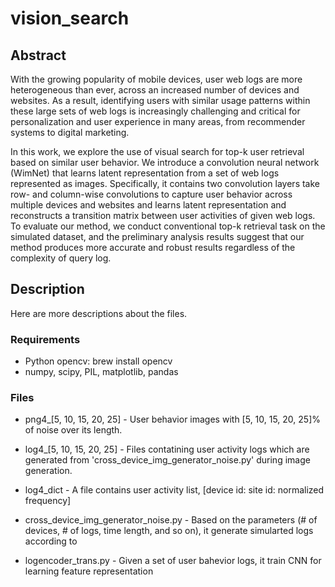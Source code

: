 # vision_search

## Abstract
With the growing popularity of mobile devices, user web logs are more heterogeneous than ever, across an increased number of devices and websites. As a result, identifying users with similar usage patterns within these large sets of web logs is increasingly challenging and critical for personalization and user experience in many areas, from recommender systems to digital marketing.

In this work, we explore the use of visual search for top-k user retrieval based on similar user behavior. We introduce a convolution neural network (WimNet) that learns latent representation from a set of web logs represented as images. Specifically, it contains two convolution layers take row- and column-wise convolutions to capture user behavior across multiple devices and websites and learns latent representation and reconstructs a transition matrix between user activities of given web logs. To evaluate our method, we conduct conventional top-k retrieval task on the simulated dataset, and the preliminary analysis results suggest that our method produces more accurate and robust results regardless of the complexity of query log. 

## Description
Here are more descriptions about the files.

### Requirements
- Python opencv: brew install opencv
- numpy, scipy, PIL, matplotlib, pandas

### Files

-  png4_[5, 10, 15, 20, 25] - User behavior images with [5, 10, 15, 20, 25]% of noise over its length.

- log4_[5, 10, 15, 20, 25] - Files contatining user activity logs which are generated from 'cross_device_img_generator_noise.py' during image generation.

- log4_dict - A file contains user activity list, [device id: site id: normalized frequency]

- cross_device_img_generator_noise.py - Based on the parameters (# of devices, # of logs, time length, and so on), it generate simularted logs according to

- logencoder_trans.py - Given a set of user bahevior logs, it train CNN for learning feature representation
